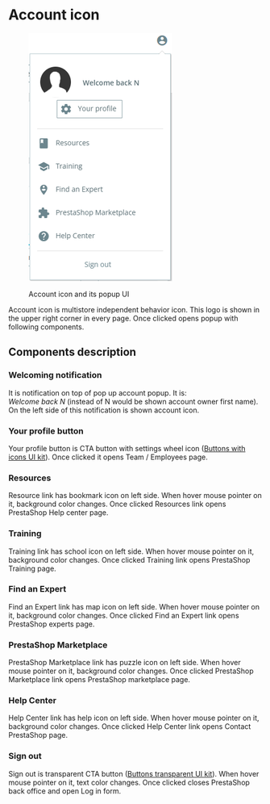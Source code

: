 # Account icon

<figure><img src="../../../.gitbook/assets/image (3) (3).png" alt=""><figcaption><p>Account icon and its popup UI</p></figcaption></figure>

Account icon is multistore independent behavior icon. This logo is shown in the upper right corner in every page. Once clicked opens popup with following components.

## Components description

### Welcoming notification

It is notification on top of pop up account popup. It is:\
_Welcome back N_ (instead of N would be shown account owner first name).\
On the left side of this notification is shown account icon.

### Your profile button

Your profile button is CTA button with settings wheel icon ([Buttons with icons UI kit](https://build.prestashop-project.org/prestashop-ui-kit/?path=/story/buttons--buttons-with-icons)). Once clicked it opens Team / Employees page.&#x20;

### Resources

Resource link has bookmark icon on left side. When hover mouse pointer on it, background color changes. Once clicked Resources link opens PrestaShop Help center page.

### Training

Training link has school icon on left side. When hover mouse pointer on it, background color changes. Once clicked Training link opens PrestaShop Training page.

### Find an Expert

Find an Expert link has map icon on left side. When hover mouse pointer on it, background color changes. Once clicked Find an Expert link opens PrestaShop experts page.

### PrestaShop Marketplace

PrestaShop Marketplace link has puzzle icon on left side. When hover mouse pointer on it, background color changes. Once clicked PrestaShop Marketplace link opens PrestaShop marketplace page.

### Help Center

Help Center link has help icon on left side. When hover mouse pointer on it, background color changes. Once clicked Help Center link opens Contact PrestaShop page.

### Sign out

Sign out is transparent CTA button ([Buttons transparent UI kit](https://build.prestashop-project.org/prestashop-ui-kit/?path=/story/buttons--transparent)). When hover mouse pointer on it, text color changes. Once clicked closes PrestaShop back office and open Log in form.

